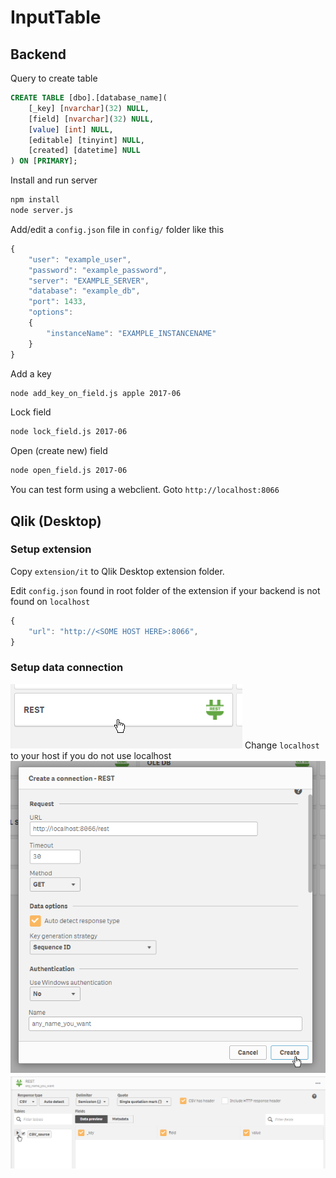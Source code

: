 # InputTable

## Backend

Query to create table
```sql
CREATE TABLE [dbo].[database_name](
	[_key] [nvarchar](32) NULL,
	[field] [nvarchar](32) NULL,
	[value] [int] NULL,
	[editable] [tinyint] NULL,
	[created] [datetime] NULL
) ON [PRIMARY];
```

Install and run server
```bash
npm install
node server.js
```

Add/edit a `config.json` file in `config/` folder like this
```js
{
    "user": "example_user",
    "password": "example_password",
    "server": "EXAMPLE_SERVER",
    "database": "example_db",
    "port": 1433,
    "options":
    {
        "instanceName": "EXAMPLE_INSTANCENAME"
    }
}
```

Add a key
```bash
node add_key_on_field.js apple 2017-06
```

Lock field
```bash
node lock_field.js 2017-06
```

Open (create new) field
```bash
node open_field.js 2017-06
```

You can test form using a webclient. Goto `http://localhost:8066`


## Qlik (Desktop)

### Setup extension
Copy `extension/it` to Qlik Desktop extension folder.

Edit `config.json` found in root folder of the extension if your backend is not found on `localhost`
```js
{
    "url": "http://<SOME HOST HERE>:8066",
}
```

### Setup data connection
![](readme_files/img01.png)
Change `localhost` to your host if you do not use localhost
![](readme_files/img02.png)
![](readme_files/img03.png)
